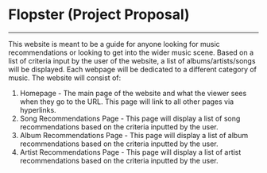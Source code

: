 # Flopster (Project Proposal)
---
This website is meant to be a guide for anyone looking for music recommendations or looking to get into the wider music scene. Based on a list of criteria input by the user of the website, a list of albums/artists/songs will be displayed. Each webpage will be dedicated to a different category of music.
The website will consist of:
1. Homepage - The main page of the website and what the viewer sees when they go to the URL. This page will link to all other pages via hyperlinks.
2. Song Recommendations Page - This page will display a list of song recommendations based on the criteria inputted by the user.
3. Album Recommendations Page - This page will display a list of album recommendations based on the criteria inputted by the user.
4. Artist Recommendations Page - This page will display a list of artist recommendations based on the criteria inputted by the user.
